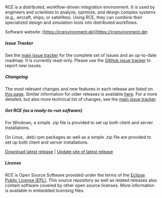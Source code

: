 RCE is a distributed, workflow-driven integration environment.
It is used by engineers and scientists to analyze, optimize, and design complex systems (e.g., aircraft, ships, or satellites).
Using RCE, they can combine their specialized design and simulation tools into distributed workflows.

Software website: [https://rcenvironment.de](https://rcenvironment.de)

##### Issue Tracker

See the [main issue tracker](https://mantis.sc.dlr.de/roadmap_page.php) for the complete set of issues and an up-to-date roadmap.
It is currently read-only.
Please use the [GitHub issue tracker](https://github.com/rcenvironment/rce/issues) to report new issues.

##### Changelog

The most relevant changes and new features in each release are listed on [this page](https://github.com/rcenvironment/rce/releases).
Similar information for older releases is available [here](https://github.com/rcenvironment/rce/wiki/Changelog-Overview).
For a more detailed, but also more technical list of changes, see the [main issue tracker](https://mantis.sc.dlr.de/changelog_page.php).

##### Get RCE (as a ready-to-run software)

For Windows, a simple .zip file is provided to set up both client and server installations.

On Linux, .deb/.rpm packages as well as a simple .zip file are provided to set up both client and server installations.

[Download latest release](https://software.dlr.de/updates/rce/9.x/products/standard/releases/latest/) | [Update site of latest release](https://software.dlr.de/updates/rce/9.x/repositories/standard/releases/latest/)

##### License

RCE is Open Source Software provided under the terms of the [Eclipse Public License (EPL)](http://opensource.org/licenses/EPL-1.0).
This source repository as well as related releases also contain software covered by other open source licenses.
More information is available in embedded licensing files.
